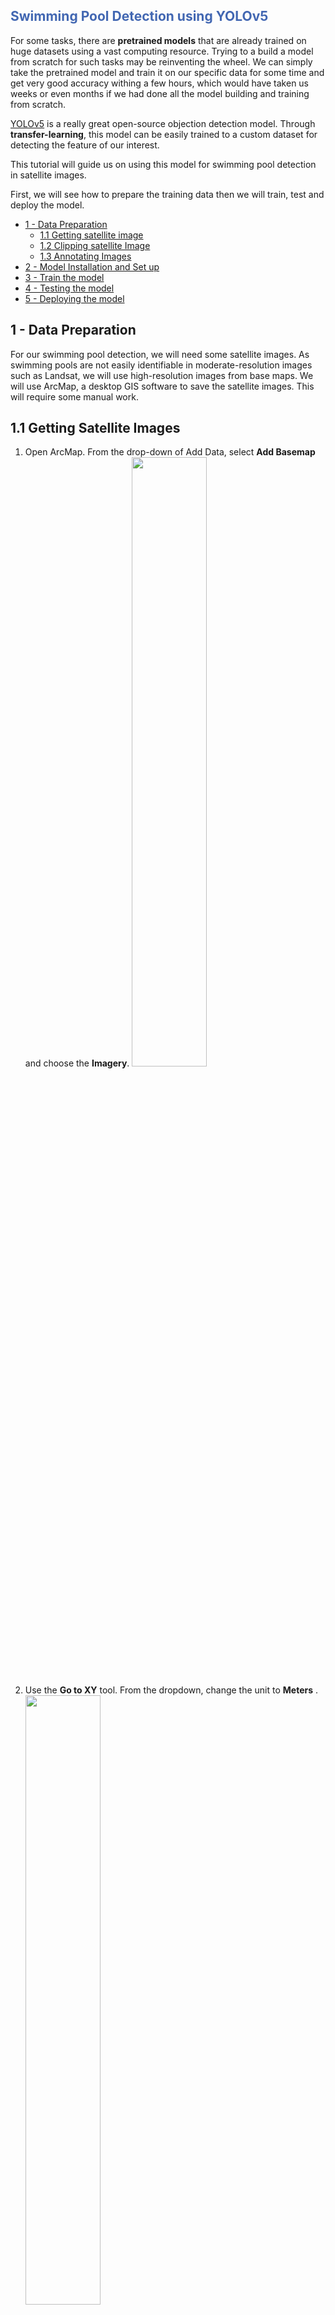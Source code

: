 <h2 style = "color: #4267B2; "> Swimming Pool Detection using YOLOv5 </h2>

For some tasks, there are **pretrained models** that are already trained
on huge datasets using a vast computing resource. Trying to a build a
model from scratch for such tasks may be reinventing the wheel. We can
simply take the pretrained model and train it on our specific data for
some time and get very good accuracy withing a few hours, which would
have taken us weeks or even months if we had done all the model building
and training from scratch.

[YOLOv5](https://github.com/ultralytics/yolov5) is a really great
open-source objection detection model. Through **transfer-learning**,
this model can be easily trained to a custom dataset for detecting the
feature of our interest.

This tutorial will guide us on using this model for swimming pool
detection in satellite images.

First, we will see how to prepare the training data then we will train,
test and deploy the model.

-   [1 - Data Preparation](#1)
    -   [1.1 Getting satellite image](#1.1)
    -   [1.2 Clipping satellite Image](#1.2)
    -   [1.3 Annotating Images](#1.3)
-   [2 - Model Installation and Set up](#2)
-   [3 - Train the model](#3)
-   [4 - Testing the model](#4)
-   [5 - Deploying the model](#5)


<a name = '1'></a>
## 1 - Data Preparation
For our swimming pool detection, we will need some satellite images. As swimming pools are not easily identifiable in moderate-resolution images such as Landsat, we will use high-resolution images from base maps. We will use ArcMap, a desktop GIS software to save the satellite images. This will require some manual work.


<a name = '1.1'></a>
## 1.1 Getting Satellite Images

1. Open ArcMap. From the drop-down of Add Data, select __Add Basemap__ and choose the __Imagery__.
<img style = "width: 50%;" src = './Notebook jpgs/addBasemap.PNG'><br>

2. Use the __Go to XY__ tool. From the dropdown, change the unit to __Meters__ .
<img style = "width: 50%;" src = './Notebook jpgs/gotoXY.PNG'><br>

For __longitude__, enter the value __-10962575__, and for __latitude__ enter value __3456760__.
This will zoom to a portion of __San Antenio, Texas__.

3. From the main menu, go to __View__ and to the __Layout View__.
<img src = './Notebook jpgs/GotoLayout.PNG'><br>

4. Now, activate the __Layout__ tools by right cleaning on the gray area above the display port, then checking the __Layout__ tool.
<img src = './Notebook jpgs/activateLayoutTool.PNG'><br>

5. From the __Layout__ tool, click on __Change Layout__. Then choose __ISO A0 Landscape__, then click __finish__ and wait for the changes to take effect.
<img src = './Notebook jpgs/changeLayout.PNG'><br>

6. Now, click on the map area. It will show a bounding box (map frame), strech it's boundaries beyond the outline of the paper.
<figure>
    <img style = 'width: 45%; display: inline' src = './Notebook jpgs/before.PNG'>
    <figcaption>Before stretching the map frame</figcaption>
</figure>
<br>
<figure>
    <img style = 'width: 45%; display: inline' src = './Notebook jpgs/after.PNG'><br>
    <figcaption>After stretching the map frame</figcaption>
</figure>

You may want to change the scale at which the map is rendered. From the __Standard Toolbar__ change the scale to 1:2100 or higher.

<img src = './Notebook jpgs/scale.PNG'><br>

Now it's time to save the map. We will export the map to jpeg format. It definitely distorts the radiometric properties of the images, when saving a satellite image for future analysis that might depend on spectral signature it is not advisable. But for our purpose here, as we can still identify swimming pools from resampled images, we are good to go.

7. From the main menu, go to __File__ and click __Export Map__ button. Save as type __JPEG__ with the __resolution__ of __150 dpi__ and save at an appropriate location.
<img src = './Notebook jpgs/saveJPEG.PNG'><br>





<a name = '1.2'></a>
## 1.2 Clipping Satellite Images

For object detection, we will need multiple smaller images. In each image we will annotate the bounding box of every swimming pool we will see for training.
So, we need to clip the satellite image. For this we will use [Python](https://www.python.org/downloads/).
First make sure you have python 3.x installed on your computer.

Go to the folder where you saved the image from step 1.1, then on the address bar, type __cmd__ then hit __enter__ to open a __command Prompt__ at that directory. Alternatively, we can open the command prompt first and change the directory to that location by running __cd  '\<full path to the folder\>'__

We will also need to install `Pillow` package for reading and writing images and `numpy` for clipping images. When in that directory, run following commands to install these packages. Be sure to remove the dollar sign ('$') if running directly in the command line.


``` python
$ pip install numpy
```

``` python
$ pip install Pillow
```

After the packages are installed, we will need to load required packages for image clipping.

### Setting up

``` python
import numpy as np
from PIL import Image
import os
```

If we are running the code in command line, change the directory to the
folder containing the **LargeImage.jpg** .

``` python
os.chdir('/content/')
```

### Read image

``` python
image = Image.open('LargeImage.jpg')
```

### Convert image to numpy array

``` python
im = np.asarray(image)
```

### Clipping Images

Output image will be of shape (M, N). This will split into x\*x images
of size (M,N) and a few corner images may also be produced of remainder
size. If we want the output be of certain size then provide then set M
and N to those values.

``` python
# Get shape and size of each output tile
x = 10
M = im.shape[0]//x
N = im.shape[1]//x

tiles = [im[x:x+M,y:y+N,:] for x in range(0,im.shape[0],M) for y in range(0,im.shape[1],N)]
```

### Save tiles as jpg

``` python
for idx, tile in enumerate(tiles):
  tileImage = Image.fromarray(tile)
  tileImage.save(f'tile_{idx}.jpg')
```

### Download images from colab to local disk

This part only applies if we use colab to split the image into tiles
which we will upload to roboflow for annotation. Otherwise, our tiles
are already saved on our local disk and we are ready to move to image
annotation part.

``` python
from google.colab import files
files.download('/content')
```

<a name = '1.3'></a>
## 1.3 Annotating Images
We will use [roboflow](https://roboflow.com/), which is a great tool for annotating images or videos, to annotate the images with bounding box. First we have to sign up at [roboflow](https://roboflow.com/), which can be done with any email or github account. We can create a new workspace as a hobbies type and give any name.

We can skip inviting other people and create a public workspace. Create on __new project__ and __Explore Solo__ and we are detecting __Swimming pools__. For license type, we can choose any of the options.

Now, we can either drag-and-drop images or add files or folder. After it finishes uploading images, click on __save and continue__ on the top-right corner.
<img src = './Notebook jpgs/dragAndDropImages.PNG'><br>

Next step is to assign different images to different person. But as there is only one person in this workspace, simply assign images to that account.

Now, for the actual annotation, click on the first image and start drawing a rectanglular bounding box around the image. After drawing one polygon hit enter to save it. We can draw multiple polygons if there are multiple swimming pools or not draw any if there is no swimming pool in the image.
<img src = './Notebook jpgs/drawBoundaries.PNG'><br>

After finishing the __Annotation__, go to back. It will show how many images are labelled or unlabelled and ask to __add the labelled images to dataset__. Click there. Keep 70% for training and 15% each for validation and testing. Click on __Add Images__.

Now click on __Generate New Version__ . Keep everything default. Go to number 5 __Generate__.
<img src = './Notebook jpgs/Generate.PNG'><br>

It will generate a version of data. Go to __Export__, and in the __format__, choose __YOLOv5 PyTorch__ annd click on __Continue__. This will generate a __download code__ that can be run in jupyter notebook or colab. Copy this code, we will need this to download our dataset, and also pay attention to the warning.
<img src = './Notebook jpgs/ChangeModelVersion.PNG'><br>

<a name = '2'></a>
## 2 - Model Installation and setup

<a name = '2.1'></a>
## 2.1 Installing yolov5
We can clone the __yolov5__ github repository to obtain the pretrained model. We will need to install some dependencies for running this model. Also, we will install __roboflow__, which we will need to obtain the data using the __download code__ copied at the end of the previous step.

``` python
#clone YOLOv5 and 
!git clone https://github.com/ultralytics/yolov5  # clone repo
%cd yolov5
%pip install -qr requirements.txt # install dependencies
%pip install -q roboflow

import torch
import os
from IPython.display import Image, clear_output  # to display images

print(f"Setup complete. Using torch {torch.__version__} ({torch.cuda.get_device_properties(0).name if torch.cuda.is_available() else 'CPU'})")
```
<a name = '2.2'></a>
## 2.2 Load Data from roboflow
In the cell below, paste the __download code__ copied from roboflow to obtain the data we prepared in step [1.3](#1.3)

``` python
from roboflow import Roboflow
rf = Roboflow(api_key="<personal_key>") # Replace
project = rf.workspace("<workspace_name>").project("<project_name>") # Replace
dataset = project.version(2).download("yolov8")
```

``` python
# set up environment
os.environ["DATASET_DIRECTORY"] = "/content/datasets"
```

<a name = '3'></a>
## 3 - Train the model
(__Already have the best.pt ? click [here](#5) to go to the detection section__.)
Run the following cell to train the model.


``` python
!python train.py --img 640 --batch 16 --epochs 50 --data {dataset.location}/data.yaml --weights yolov5s.pt --cache
```
<a name = '3'></a>
## 3 - Detect swimming pools on test image
In the following cell make sure the location of __best.pt__ is correct and the path of folder containing test images is also correct. This exact same code will also be used for detecting in the future, but we will need to change the location of __best.pt__ and folder containing images.

The parameter `conf` is set to 0.2. Setting it low will detect more swimming pools but will also detect other things as swimming pool meaning it will increase the __comission error__, and setting it high will detect fewer swimiming pool meaning it will increase the __omission error__. We can play around with this value to see what works best.

``` python
!python detect.py --weights /content/yolov5/runs/train/exp/weights/best.pt --img 640 --conf 0.2 --source /content/datasets/SwimmingPoolDataset-1/test/images
```
Now, let's visually inspect how well the model did.

``` python
from matplotlib import pyplot as plt
from numpy import array
from PIL import Image

for imageName in glob.glob('/content/yolov5/runs/detect/exp2/*.jpg'): #assuming JPG
    image = Image.open(imageName)
    plt.imshow(array(image))
    plt.show()
    print("\n")
```
It seems the model is doing preety good job. As the storage of this colab session is temporary, if we want to use this model in the future without training it again, we will need to save the model weights. Run the following code to download the best weights.

``` python
#export your model's weights for future use
from google.colab import files
files.download('./runs/train/exp/weights/best.pt')
```

    <IPython.core.display.Javascript object>
    <IPython.core.display.Javascript object>
<a name = '5'></a>
## 5 - Deploying the model

Now we have the weights saved, we have no need to train the model if we want to simply use the model for detecting swimming pools. For this we will need to prepare the image on which we want to detect the swimming pool by following the method described in [section 1](#1).


If we want to use colab for detection, we will have to upload the images and weights to the collab session storage. Then, for the following cells, the location of best.pt,location of image on which we want to run the detection need to be changed. By running the cell below with appropriate parameters we can detect the images

``` python
!python detect.py --weights /content/best.pt --img 640 --conf 0.2 --source /content/sample_data/exp
```
Now run the following cell after changing the location of output images, to visually inspect them.

``` python
from matplotlib import pyplot as plt
from numpy import array
from PIL import Image

for imageName in glob.glob('/content/yolov5/runs/detect/exp2/*.jpg'): #assuming JPG
    image = Image.open(imageName)
    plt.imshow(array(image))
    plt.show()
    print("\n")
```
<img style = "width: 50%;" src = './imgs/one.png'><br>
<img style = "width: 50%;" src = './imgs/two.png'><br>
<img style = "width: 50%;" src = './imgs/three.png'><br>

__Congratulations__!! Now you know:
* how to create training data for objection,
* how to use a transfer learning and
* how to deploy a trained model.

Good luck on your learning journey.
